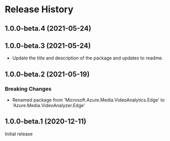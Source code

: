 # Release History

## 1.0.0-beta.4 (2021-05-24)

## 1.0.0-beta.3 (2021-05-24)

- Update the title and description of the package and updates to readme.

## 1.0.0-beta.2 (2021-05-19)

### Breaking Changes

- Renamed package from 'Microsoft.Azure.Media.VideoAnalytics.Edge' to 'Azure.Media.VideoAnalyzer.Edge'

## 1.0.0-beta.1 (2020-12-11)

Initial release

